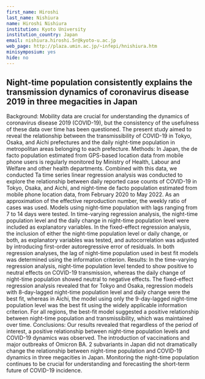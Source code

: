 ```yaml
---
first_name: Hiroshi
last_name: Nishiura
name: Hiroshi Nishiura
institution: Kyoto University
institution_country: Japan
email: nishiura.hiroshi.5r@kyoto-u.ac.jp
web_page: http://plaza.umin.ac.jp/~infepi/hnishiura.htm
minisymposium: yes
hide: no
---
```


## Night-time population consistently explains the transmission dynamics of coronavirus disease 2019 in three megacities in Japan

Background: Mobility data are crucial for understanding the dynamics of coronavirus disease 2019 (COVID-19), but the consistency of the usefulness of these data over time has been questioned. The present study aimed to reveal the relationship between the transmissibility of COVID-19 in Tokyo, Osaka, and Aichi prefectures and the daily night-time population in metropolitan areas belonging to each prefecture. 
 Methods: In Japan, the de facto population estimated from GPS-based location data from mobile phone users is regularly monitored by Ministry of Health, Labour and Welfare and other health departments. Combined with this data, we conducted Ta time series linear regression analysis was conducted to explore the relationship between daily reported case counts of COVID-19 in Tokyo, Osaka, and Aichi, and night-time de facto population estimated from mobile phone location data, from February 2020 to May 2022. As an approximation of the effective reproduction number, the weekly ratio of cases was used. Models using night-time population with lags ranging from 7 to 14 days were tested. In time-varying regression analysis, the night-time population level and the daily change in night-time population level were included as explanatory variables. In the fixed-effect regression analysis, the inclusion of either the night-time population level or daily change, or both, as explanatory variables was tested, and autocorrelation was adjusted by introducing first-order autoregressive error of residuals. In both regression analyses, the lag of night-time population used in best fit models was determined using the information criterion. 
 Results: In the time-varying regression analysis, night-time population level tended to show positive to neutral effects on COVID-19 transmission, whereas the daily change of night-time population showed neutral to negative effects. The fixed-effect regression analysis revealed that for Tokyo and Osaka, regression models with 8-day-lagged night-time population level and daily change were the best fit, whereas in Aichi, the model using only the 9-day-lagged night-time population level was the best fit using the widely applicable information criterion. For all regions, the best-fit model suggested a positive relationship between night-time population and transmissibility, which was maintained over time. 
 Conclusions: Our results revealed that regardless of the period of interest, a positive relationship between night-time population levels and COVID-19 dynamics was observed. The introduction of vaccinations and major outbreaks of Omicron BA. 2 subvariants in Japan did not dramatically change the relationship between night-time population and COVID-19 dynamics in three megacities in Japan. Monitoring the night-time population continues to be crucial for understanding and forecasting the short-term future of COVID-19 incidence.


